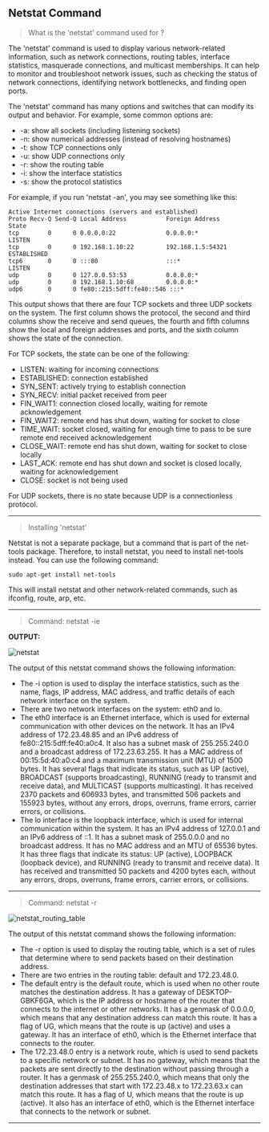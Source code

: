 ## Netstat Command

> What is the 'netstat' command used for ?

The 'netstat' command is used to display various network-related information, such as network connections, routing tables, interface statistics, masquerade connections, and multicast memberships. It can help to monitor and troubleshoot network issues, such as checking the status of network connections, identifying network bottlenecks, and finding open ports.

The 'netstat' command has many options and switches that can modify its output and behavior. For example, some common options are:

- -a: show all sockets (including listening sockets)
- -n: show numerical addresses (instead of resolving hostnames)
- -t: show TCP connections only
- -u: show UDP connections only
- -r: show the routing table
- -i: show the interface statistics
- -s: show the protocol statistics

For example, if you run 'netstat -an', you may see something like this:

```
Active Internet connections (servers and established)
Proto Recv-Q Send-Q Local Address           Foreign Address         State
tcp        0      0 0.0.0.0:22              0.0.0.0:*               LISTEN
tcp        0      0 192.168.1.10:22         192.168.1.5:54321       ESTABLISHED
tcp6       0      0 :::80                   :::*                    LISTEN
udp        0      0 127.0.0.53:53           0.0.0.0:*
udp        0      0 192.168.1.10:68         0.0.0.0:*
udp6       0      0 fe80::215:5dff:fe40::546 :::*
```

This output shows that there are four TCP sockets and three UDP sockets on the system. The first column shows the protocol, the second and third columns show the receive and send queues, the fourth and fifth columns show the local and foreign addresses and ports, and the sixth column shows the state of the connection.

For TCP sockets, the state can be one of the following:

- LISTEN: waiting for incoming connections
- ESTABLISHED: connection established
- SYN_SENT: actively trying to establish connection
- SYN_RECV: initial packet received from peer
- FIN_WAIT1: connection closed locally, waiting for remote acknowledgement
- FIN_WAIT2: remote end has shut down, waiting for socket to close
- TIME_WAIT: socket closed, waiting for enough time to pass to be sure remote end received acknowledgement
- CLOSE_WAIT: remote end has shut down, waiting for socket to close locally
- LAST_ACK: remote end has shut down and socket is closed locally, waiting for acknowledgement
- CLOSE: socket is not being used

For UDP sockets, there is no state because UDP is a connectionless protocol.

---
> Installing 'netstat'

Netstat is not a separate package, but a command that is part of the net-tools package. 
Therefore, to install netstat, you need to install net-tools instead. 
You can use the following command:

`sudo apt-get install net-tools`

This will install netstat and other network-related commands, such as ifconfig, route, arp, etc.

---
> Command: netstat -ie

**OUTPUT:**

![netstat](https://github.com/jonfernq/Learning/assets/68504324/96ef4cea-a8ed-4ca1-8f0f-0cc3cd771693)

The output of this netstat command shows the following information:

- The -i option is used to display the interface statistics, such as the name, flags, IP address, MAC address, and traffic details of each network interface on the system.
- There are two network interfaces on the system: eth0 and lo.
- The eth0 interface is an Ethernet interface, which is used for external communication with other devices on the network. It has an IPv4 address of 172.23.48.85 and an IPv6 address of fe80::215:5dff:fe40:a0c4. It also has a subnet mask of 255.255.240.0 and a broadcast address of 172.23.63.255. It has a MAC address of 00:15:5d:40:a0:c4 and a maximum transmission unit (MTU) of 1500 bytes. It has several flags that indicate its status, such as UP (active), BROADCAST (supports broadcasting), RUNNING (ready to transmit and receive data), and MULTICAST (supports multicasting). It has received 2370 packets and 606933 bytes, and transmitted 506 packets and 155923 bytes, without any errors, drops, overruns, frame errors, carrier errors, or collisions.
- The lo interface is the loopback interface, which is used for internal communication within the system. It has an IPv4 address of 127.0.0.1 and an IPv6 address of ::1. It has a subnet mask of 255.0.0.0 and no broadcast address. It has no MAC address and an MTU of 65536 bytes. It has three flags that indicate its status: UP (active), LOOPBACK (loopback device), and RUNNING (ready to transmit and receive data). It has received and transmitted 50 packets and 4200 bytes each, without any errors, drops, overruns, frame errors, carrier errors, or collisions.

---
> Command: netstat -r

![netstat_routing_table](https://github.com/jonfernq/Learning/assets/68504324/097252a1-bc50-4271-9d20-5de5ab9a2357)

The output of this netstat command shows the following information:

- The -r option is used to display the routing table, which is a set of rules that determine where to send packets based on their destination address.
- There are two entries in the routing table: default and 172.23.48.0.
- The default entry is the default route, which is used when no other route matches the destination address. It has a gateway of DESKTOP-GBKF6GA, which is the IP address or hostname of the router that connects to the internet or other networks. It has a genmask of 0.0.0.0, which means that any destination address can match this route. It has a flag of UG, which means that the route is up (active) and uses a gateway. It has an interface of eth0, which is the Ethernet interface that connects to the router.
- The 172.23.48.0 entry is a network route, which is used to send packets to a specific network or subnet. It has no gateway, which means that the packets are sent directly to the destination without passing through a router. It has a genmask of 255.255.240.0, which means that only the destination addresses that start with 172.23.48.x to 172.23.63.x can match this route. It has a flag of U, which means that the route is up (active). It also has an interface of eth0, which is the Ethernet interface that connects to the network or subnet.

---








